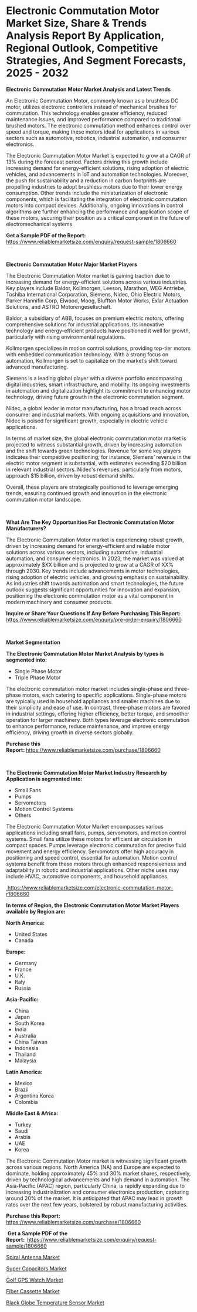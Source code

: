 <p><h1>Electronic Commutation Motor Market Size, Share & Trends Analysis Report By Application, Regional Outlook, Competitive Strategies, And Segment Forecasts, 2025 - 2032</h1></p><p><strong>Electronic Commutation Motor Market Analysis and Latest Trends</strong></p>
<p><p>An Electronic Commutation Motor, commonly known as a brushless DC motor, utilizes electronic controllers instead of mechanical brushes for commutation. This technology enables greater efficiency, reduced maintenance issues, and improved performance compared to traditional brushed motors. The electronic commutation method enhances control over speed and torque, making these motors ideal for applications in various sectors such as automotive, robotics, industrial automation, and consumer electronics.</p><p>The Electronic Commutation Motor Market is expected to grow at a CAGR of 13% during the forecast period. Factors driving this growth include increasing demand for energy-efficient solutions, rising adoption of electric vehicles, and advancements in IoT and automation technologies. Moreover, the push for sustainability and a reduction in carbon footprints are propelling industries to adopt brushless motors due to their lower energy consumption. Other trends include the miniaturization of electronic components, which is facilitating the integration of electronic commutation motors into compact devices. Additionally, ongoing innovations in control algorithms are further enhancing the performance and application scope of these motors, securing their position as a critical component in the future of electromechanical systems.</p></p>
<p><strong>Get a Sample PDF of the Report:&nbsp;</strong> <a href="https://www.reliablemarketsize.com/enquiry/request-sample/1806660?utm_campaign=1133&utm_medium=2&utm_source=Github&utm_content=ia&utm_term=06042025&utm_id=electronic-commutation-motor">https://www.reliablemarketsize.com/enquiry/request-sample/1806660</a></p>
<p>&nbsp;</p>
<p><strong>Electronic Commutation Motor Major Market Players</strong></p>
<p><p>The Electronic Commutation Motor market is gaining traction due to increasing demand for energy-efficient solutions across various industries. Key players include Baldor, Kollmorgen, Leeson, Marathon, WEG Antriebe, Toshiba International Corporation, Siemens, Nidec, Ohio Electric Motors, Parker Hannifin Corp, Elwood, Moog, Bluffton Motor Works, Exlar Actuation Solutions, and ASTRO Motorengesellschaft.</p><p>Baldor, a subsidiary of ABB, focuses on premium electric motors, offering comprehensive solutions for industrial applications. Its innovative technology and energy-efficient products have positioned it well for growth, particularly with rising environmental regulations.</p><p>Kollmorgen specializes in motion control solutions, providing top-tier motors with embedded communication technology. With a strong focus on automation, Kollmorgen is set to capitalize on the market’s shift toward advanced manufacturing.</p><p>Siemens is a leading global player with a diverse portfolio encompassing digital industries, smart infrastructure, and mobility. Its ongoing investments in automation and digitalization highlight its commitment to enhancing motor technology, driving future growth in the electronic commutation segment.</p><p>Nidec, a global leader in motor manufacturing, has a broad reach across consumer and industrial markets. With ongoing acquisitions and innovation, Nidec is poised for significant growth, especially in electric vehicle applications.</p><p>In terms of market size, the global electronic commutation motor market is projected to witness substantial growth, driven by increasing automation and the shift towards green technologies. Revenue for some key players indicates their competitive positioning; for instance, Siemens’ revenue in the electric motor segment is substantial, with estimates exceeding $20 billion in relevant industrial sectors. Nidec's revenues, particularly from motors, approach $15 billion, driven by robust demand shifts.</p><p>Overall, these players are strategically positioned to leverage emerging trends, ensuring continued growth and innovation in the electronic commutation motor landscape.</p></p>
<p>&nbsp;</p>
<p><strong>What Are The Key Opportunities For Electronic Commutation Motor Manufacturers?</strong></p>
<p><p>The Electronic Commutation Motor market is experiencing robust growth, driven by increasing demand for energy-efficient and reliable motor solutions across various sectors, including automotive, industrial automation, and consumer electronics. In 2023, the market was valued at approximately $XX billion and is projected to grow at a CAGR of XX% through 2030. Key trends include advancements in motor technologies, rising adoption of electric vehicles, and growing emphasis on sustainability. As industries shift towards automation and smart technologies, the future outlook suggests significant opportunities for innovation and expansion, positioning the electronic commutation motor as a vital component in modern machinery and consumer products.</p></p>
<p><strong>Inquire or Share Your Questions If Any Before Purchasing This Report:</strong> <a href="https://www.reliablemarketsize.com/enquiry/pre-order-enquiry/1806660?utm_campaign=1133&utm_medium=2&utm_source=Github&utm_content=ia&utm_term=06042025&utm_id=electronic-commutation-motor">https://www.reliablemarketsize.com/enquiry/pre-order-enquiry/1806660</a></p>
<p>&nbsp;</p>
<p><strong>Market Segmentation</strong></p>
<p><strong>The Electronic Commutation Motor Market Analysis by types is segmented into:</strong></p>
<p><ul><li>Single Phase Motor</li><li>Triple Phase Motor</li></ul></p>
<p><p>The electronic commutation motor market includes single-phase and three-phase motors, each catering to specific applications. Single-phase motors are typically used in household appliances and smaller machines due to their simplicity and ease of use. In contrast, three-phase motors are favored in industrial settings, offering higher efficiency, better torque, and smoother operation for larger machinery. Both types leverage electronic commutation to enhance performance, reduce maintenance, and improve energy efficiency, driving growth in diverse sectors globally.</p></p>
<p><strong>Purchase this Report:&nbsp;</strong><a href="https://www.reliablemarketsize.com/purchase/1806660?utm_campaign=1133&utm_medium=2&utm_source=Github&utm_content=ia&utm_term=06042025&utm_id=electronic-commutation-motor">https://www.reliablemarketsize.com/purchase/1806660</a></p>
<p>&nbsp;</p>
<p><strong>The Electronic Commutation Motor Market Industry Research by Application is segmented into:</strong></p>
<p><ul><li>Small Fans</li><li>Pumps</li><li>Servomotors</li><li>Motion Control Systems</li><li>Others</li></ul></p>
<p><p>The Electronic Commutation Motor Market encompasses various applications including small fans, pumps, servomotors, and motion control systems. Small fans utilize these motors for efficient air circulation in compact spaces. Pumps leverage electronic commutation for precise fluid movement and energy efficiency. Servomotors offer high accuracy in positioning and speed control, essential for automation. Motion control systems benefit from these motors through enhanced responsiveness and adaptability in robotic and industrial applications. Other niche uses may include HVAC, automotive components, and household appliances.</p></p>
<p><a href="https://www.reliablemarketsize.com/electronic-commutation-motor-r1806660?utm_campaign=1133&utm_medium=2&utm_source=Github&utm_content=ia&utm_term=06042025&utm_id=electronic-commutation-motor">&nbsp;https://www.reliablemarketsize.com/electronic-commutation-motor-r1806660</a></p>
<p><strong>In terms of Region, the Electronic Commutation Motor Market Players available by Region are:</strong></p>
<p>
    <p> <strong> North America: </strong>
        <ul>
            <li>United States</li>
            <li>Canada</li>
        </ul>
        </p> 
    <p> <strong> Europe: </strong>
        <ul>
            <li>Germany</li>
            <li>France</li>
            <li>U.K.</li>
            <li>Italy</li>
            <li>Russia</li>
        </ul>
        </p> 
    <p> <strong> Asia-Pacific: </strong>
        <ul>
            <li>China</li>
            <li>Japan</li>
            <li>South Korea</li>
            <li>India</li>
            <li>Australia</li>
            <li>China Taiwan</li>
            <li>Indonesia</li>
            <li>Thailand</li>
            <li>Malaysia</li>
        </ul>
        </p> 
    <p> <strong> Latin America: </strong>
        <ul>
            <li>Mexico</li>
            <li>Brazil</li>
            <li>Argentina Korea</li>
            <li>Colombia</li>
        </ul>
        </p> 
    <p> <strong> Middle East & Africa: </strong>
        <ul>
            <li>Turkey</li>
            <li>Saudi</li>
            <li>Arabia</li>
            <li>UAE</li>
            <li>Korea</li>
        </ul>
    </p>
    </p>
<p><p>The Electronic Commutation Motor market is witnessing significant growth across various regions. North America (NA) and Europe are expected to dominate, holding approximately 45% and 30% market shares, respectively, driven by technological advancements and high demand in automation. The Asia-Pacific (APAC) region, particularly China, is rapidly expanding due to increasing industrialization and consumer electronics production, capturing around 20% of the market. It is anticipated that APAC may lead in growth rates over the next few years, bolstered by robust manufacturing activities.</p></p>
<p><strong>Purchase this Report: </strong><a href="https://www.reliablemarketsize.com/purchase/1806660?utm_campaign=1133&utm_medium=2&utm_source=Github&utm_content=ia&utm_term=06042025&utm_id=electronic-commutation-motor">https://www.reliablemarketsize.com/purchase/1806660</a></p>
<p>&nbsp;<strong>Get a Sample PDF of the Report:&nbsp;&nbsp;</strong><a href="https://www.reliablemarketsize.com/enquiry/request-sample/1806660?utm_campaign=1133&utm_medium=2&utm_source=Github&utm_content=ia&utm_term=06042025&utm_id=electronic-commutation-motor">https://www.reliablemarketsize.com/enquiry/request-sample/1806660</a></p>
<p><strong></strong></p>
<p><p><a href="https://github.com/rempemelon5k/Market-Research-Report-List-1/blob/main/spiral-antenna-market.md?utm_campaign=1133&utm_medium=2&utm_source=Github&utm_content=ia&utm_term=06042025&utm_id=electronic-commutation-motor">Spiral Antenna Market</a></p><p><a href="https://github.com/idranalexie/Market-Research-Report-List-1/blob/main/super-capacitors-market.md?utm_campaign=1133&utm_medium=2&utm_source=Github&utm_content=ia&utm_term=06042025&utm_id=electronic-commutation-motor">Super Capacitors Market</a></p><p><a href="https://github.com/ftnlewins/Market-Research-Report-List-1/blob/main/golf-gps-watch-market.md?utm_campaign=1133&utm_medium=2&utm_source=Github&utm_content=ia&utm_term=06042025&utm_id=electronic-commutation-motor">Golf GPS Watch Market</a></p><p><a href="https://github.com/yardemuongz5/Market-Research-Report-List-1/blob/main/fiber-cassette-market.md?utm_campaign=1133&utm_medium=2&utm_source=Github&utm_content=ia&utm_term=06042025&utm_id=electronic-commutation-motor">Fiber Cassette Market</a></p><p><a href="https://github.com/balbajagatr1/Market-Research-Report-List-1/blob/main/black-globe-temperature-sensor-market.md?utm_campaign=1133&utm_medium=2&utm_source=Github&utm_content=ia&utm_term=06042025&utm_id=electronic-commutation-motor">Black Globe Temperature Sensor Market</a></p></p>